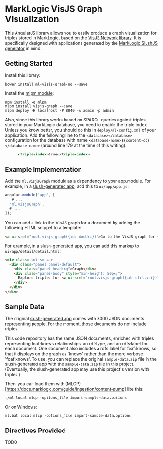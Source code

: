# MarkLogic VisJS Graph Visualization

This AngularJS library allows you to easily produce a graph visualization for
triples stored in MarkLogic, based on the [VisJS Network
library](http://visjs.org/docs/network/). It is specifically designed with
applications generated by the [MarkLogic SlushJS
generator](https://github.com/marklogic/slush-marklogic-node) in mind.

## Getting Started

Install this library:

    bower install ml-visjs-graph-ng --save

Install the [mlpm module](https://github.com/patrickmcelwee/mlpm-visjs-graph):

    npm install -g mlpm
    mlpm install visjs-graph --save
    mlpm deploy -H localhost -P 8040 -u admin -p admin

Also, since this library works based on SPARQL queries against triples stored
in your MarkLogic database, you need to enable the triple index. Unless you
know better, you should do this in `deploy/ml-config.xml` of your application.
Add the following line to the `<database></database>` configuration for the
database with name `<database-name>${content-db}</database-name>` (around line
179 at the time of this writing).

```xml
      <triple-index>true</triple-index>
```

## Example Implementation

Add the `ml.visjsGraph` module as a dependency to your app.module. For
example, in a [slush-generated
app](https://github.com/marklogic/slush-marklogic-node), add this to
`ui/app/app.js`:

```javascript
angular.module('app', [
   # ...
  'ml.visjsGraph',
  # ...
]);
```

You can add a link to the VisJS graph for a document by adding the following
HTML snippet to a template:

```html
<a ui-sref="root.visjs-graph({id: docUri})">Go to the VisJS graph for {{docUri}}</a>
```

For example, in a slush-generated app, you can add this markup to
`ui/app/detail/detail.html`:

```html
<div class="col-sm-4">
  <div class="panel panel-default">
    <div class="panel-heading">Graph</div>
    <div class="panel-body" style="min-height: 50px;">
      Explore triples for <a ui-sref="root.visjs-graph({id: ctrl.uri})">{{ctrl.uri}}</a>
    </div>
  </div>
</div>
```

## Sample Data

The original [slush-generated
app](https://github.com/marklogic/slush-marklogic-node) comes with 3000 JSON
documents representing people. For the moment, those documents do not include
triples.

This code repository has the same JSON documents, enriched with triples
representing foaf:knows relationships, an rdf:type, and an rdfs:label for each
document. One document also includes a rdfs:label for foaf:knows, so that it
displays on the graph as 'knows' rather than the more verbose 'foaf:knows'. To
use, you can replace the original `sample-data.zip` file in the slush-generated
app with the `sample-data.zip` file in this project. (Eventually, the
slush-generated app may use this project's version with triples.)

Then, you can load them with
(MLCP)[https://docs.marklogic.com/guide/ingestion/content-pump] like this:

    ./ml local mlcp -options_file import-sample-data.options

Or on Windows:

    ml.bat local mlcp -options_file import-sample-data.options

## Directives Provided

TODO

